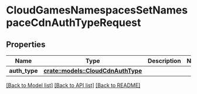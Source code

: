 # CloudGamesNamespacesSetNamespaceCdnAuthTypeRequest

## Properties

Name | Type | Description | Notes
------------ | ------------- | ------------- | -------------
**auth_type** | [**crate::models::CloudCdnAuthType**](CloudCdnAuthType.md) |  | 

[[Back to Model list]](../README.md#documentation-for-models) [[Back to API list]](../README.md#documentation-for-api-endpoints) [[Back to README]](../README.md)


